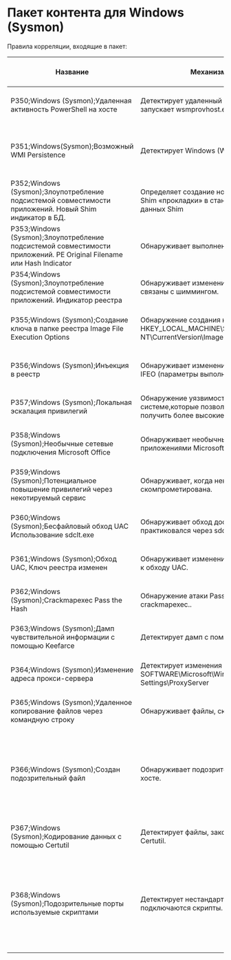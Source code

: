 # Пакет контента для Windows (Sysmon)
Правила корреляции, входящие в пакет:

|Название                                                                                                           |Механизм обнаружения                                                                                                        |Источник событий                           |Тактика MITRE                |Техника MITRE                                                    |Реализация                                                                                                                                         |Change log|Дата последнего изменения|Версия KUMA|
|-------------------------------------------------------------------------------------------------------------------|----------------------------------------------------------------------------------------------------------------------------|-------------------------------------------|-----------------------------|-----------------------------------------------------------------|---------------------------------------------------------------------------------------------------------------------------------------------------|----------|-------------------------|-----------|
|P350;Windows (Sysmon);Удаленная активность PowerShell на хосте                                                     |Детектирует удаленный сеанс PowerShell, svchost.exe запускает wsmprovhost.exe                                               |Sysmon -> svchost ->  wsmprovhost.exe      |TA0002 (Execution)           |T1059.001 (PowerShell)                                           |Требуется активный лист Windows Suppression list                                                                                                   |          |24.04.2024               |2.1.1.73   |
|P351;Windows(Sysmon);Возможный WMI Persistence                                                                     |Детектирует Windows (WMI) события                                                                                           |Sysmon 19\20\21                            |TA0003 (Persistence)         |T1546.003 (Windows Management Instrumentation Event Subscription)|Требуется активный лист Windows Suppression list                                                                                                   |          |24.04.2024               |2.1.1.73   |
|P352;Windows (Sysmon);Злоупотребление подсистемой совместимости приложений. Новый Shim индикатор в БД.             |Определяет создание новых файлов базы данных Shim «прокладки» в стандартной директории базы данных Shim                     |Sysmon 11 -> apppatch                      |TA0003 (Persistence)         |T1546.011 (Application Shimming)                                 |Требуется активный лист Windows Suppression list                                                                                                   |          |24.04.2024               |2.1.1.73   |
|P353;Windows (Sysmon);Злоупотребление подсистемой совместимости приложений. PE Original Filename или Hash Indicator|Обнаруживает выполнение sdbinst.exe                                                                                         |Sysmon 11 ->  sdbinst.exe                  |TA0003 (Persistence)         |T1546.011 (Application Shimming)                                 |Требуется активный лист Windows Suppression list                                                                                                   |          |24.04.2024               |2.1.1.73   |
|P354;Windows (Sysmon);Злоупотребление подсистемой совместимости приложений. Индикатор реестра                      |Обнаруживает изменения, которые могут быть связаны с шиммингом.                                                             |Sysmon 12, 13 -> HKLM -> regdirs           |TA0003 (Persistence)         |T1546.011 (Application Shimming)                                 |Требуется активный лист Windows Suppression list                                                                                                   |          |24.04.2024               |2.1.1.73   |
|P355;Windows (Sysmon);Создание ключа в папке реестра Image File Execution Options                                  |Обнаружение создания ключей в HKEY_LOCAL_MACHINE\SOFTWARE\Microsoft\Windows NT\CurrentVersion\Image File Execution Option.  |Sysmon 12,13 -> regdir                     |TA0003 (Persistence)         |T1546.012 (Image File Execution Options Injection)               |Требуется активный лист Windows Suppression list                                                                                                   |          |24.04.2024               |2.1.1.73   |
|P356;Windows (Sysmon);Инъекция в реестр                                                                            |Обнаруживает изменения в Appinit_DLL, AppCertDlls и IFEO (параметры выполнения файла образа)                                |Sysmon 13 -> RegDirs                       |TA0004 (Privilege Escalation)|T1055 (Process Injection)                                        |Требуется активный лист Windows Suppression list                                                                                                   |          |24.04.2024               |2.1.1.73   |
|P357;Windows (Sysmon);Локальная эскалация привилегий                                                               |Обнаружение уязвимостей в операционной системе,которые позволяют злоумышленнику получить более высокие привилегии в системе.|Sysmon 1,13 -> pipe                        |TA0004 (Privilege Escalation)|T1068 (Exploitation for Privilege Escalation)                    |Требуется активный лист Windows Suppression list                                                                                                   |          |24.04.2024               |2.1.1.73   |
|P358;Windows (Sysmon);Необычные сетевые подключения Microsoft Office                                               |Обнаруживает необычный трафик, генерируемый приложениями Microsoft Office.                                                  |Sysmon 3 -> ports (not 80\443)             |TA0005 (Defense Evasion)     |T1221 (Template Injection)                                       |Требуется активный лист Windows Suppression list                                                                                                   |          |24.04.2024               |2.1.1.73   |
|P359;Windows (Sysmon);Потенциальное повышение привилегий через некотируемый сервис                                 |Обнаруживает, когда некотируемая  служба скомпрометирована.                                                                 |Sysmon 1, 11 -> program.exe                |TA0003 (Persistence)         |T1574.009 (Path Interception by Unquoted Path)                   |Требуется активный лист Windows Suppression list                                                                                                   |          |24.04.2024               |2.1.1.73   |
|P360;Windows (Sysmon);Бесфайловый обход UAC Использование sdclt.exe                                                |Обнаруживает обход доступа пользователя практиковался через sdclt.exe.                                                      |Sysmon 1, 10 -> sdclt.exe                  |TA0004 (Privilege Escalation)|T1548.002 (Bypass User Access Control)                           |Требуется активный лист Windows Suppression list                                                                                                   |          |24.04.2024               |2.1.1.73   |
|P361;Windows (Sysmon);Обход UAC, Ключ реестра изменен                                                              |Обнаруживает изменения в записи, которые приводят к обходу UAC.                                                             |Sysmon 12, 13 -> regdirs                   |TA0004 (Privilege Escalation)|T1548.002 (Bypass User Access Control)                           |Требуется активный лист Windows Suppression list                                                                                                   |          |24.04.2024               |2.1.1.73   |
|P362;Windows (Sysmon);Crackmapexec Pass the Hash                                                                   |Обнаружение атаки Pass the hash с помощью crackmapexec..                                                                    |Sysmon 1 -> Crackmapexec                   |TA0005 (Defense Evasion)     |T1550.002 (Pass the Hash)                                        |Требуется активный лист Windows Suppression list                                                                                                   |          |24.04.2024               |2.1.1.73   |
|P363;Windows (Sysmon);Дамп чувствительной информации с помощью Keefarce                                            |Детектирует дамп с помощью KeeFarce                                                                                         |Sysmon 1,7 -> KeeFarce.exe                 |TA0006 (Credential Access)   |T1003 (OS Credential Dumping)                                    |Требуется активный лист Windows Suppression list                                                                                                   |          |24.04.2024               |2.1.1.73   |
|P364;Windows (Sysmon);Изменение адреса прокси-сервера                                                              |Детектирует изменения SOFTWARE\Microsoft\Windows\CurrentVersion\Internet Settings\ProxyServer                               |Sysmon 13 -> regdir                        |TA0011 (Command and Control) |T1090 (Proxy)                                                    |Требуется активный лист Windows Suppression list                                                                                                   |          |24.04.2024               |2.1.1.73   |
|P365;Windows (Sysmon);Удаленное копирование файлов через командную строку                                          |Обнаруживает файлы, скопированные по сети из CLI.                                                                           |Sysmon 1 -> tools                          |TA0011 (Command and Control) |T1105 (Ingress Tool Transfer)                                    |Требуется активный лист Windows Suppression list                                                                                                   |          |24.04.2024               |2.1.1.73   |
|P366;Windows (Sysmon);Создан подозрительный файл                                                                   |Обнаруживает подозрительные файлы,  созданные на хосте.                                                                     |Sysmon 11 -> file extensions               |TA0011 (Command and Control) |T1105 (Ingress Tool Transfer)                                    |Требуется активный лист Windows Suppression list; В правиле нужно указать расширения файлов, которые являются подозрительными                      |          |24.04.2024               |2.1.1.73   |
|P367;Windows (Sysmon);Кодирование данных с помощью Certutil                                                        |Детектирует файлы, закодированного с помощью Certutil.                                                                      |Sysmon 1 -> certutil -encode               |TA0011 (Command and Control) |T1132.001 (Standard Encoding)                                    |Требуется активный лист Windows Suppression list                                                                                                   |          |24.04.2024               |2.1.1.73   |
|P368;Windows (Sysmon);Подозрительные порты используемые скриптами                                                  |Детектирует нестандартные порты, к которым подключаются скрипты.                                                            |Sysmon 3 -> suspicious port used in scripts|TA0011 (Command and Control) |T1571 (Non-Standard Port)                                        |Требуется активный лист  Windows Suppression list;  Заполнить активный лист Commonly Used Ports, портами, которые могут использоваться, внутри сети|          |24.04.2024               |2.1.1.73   |
